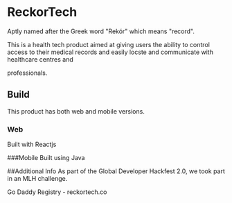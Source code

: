 # ReckorTech

Aptly named after the Greek word "Rekór" which means "record". 

This is a health tech product aimed at giving users the ability to control access to their medical records and easily locste and communicate with healthcare centres and 

professionals.


## Build
This product has both web and mobile versions.

### Web
Built with Reactjs

###Mobile
Built using Java

##Additional Info
As part of the Global Developer Hackfest 2.0, we took part in an MLH challenge.

Go Daddy Registry - reckortech.co
